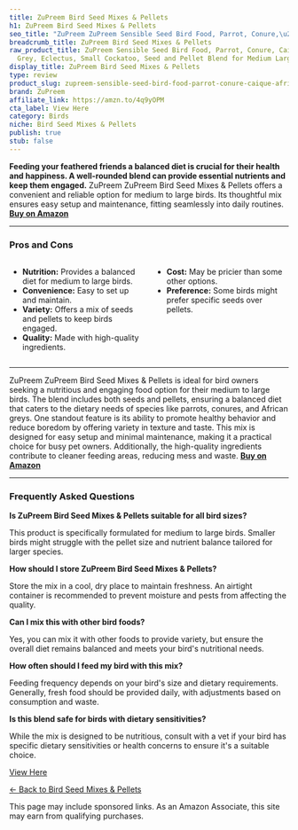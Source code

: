 ```yaml
---
title: ZuPreem Bird Seed Mixes & Pellets
h1: ZuPreem Bird Seed Mixes & Pellets
seo_title: "ZuPreem ZuPreem Sensible Seed Bird Food, Parrot, Conure,\u2026"
breadcrumb_title: ZuPreem Bird Seed Mixes & Pellets
raw_product_title: ZuPreem Sensible Seed Bird Food, Parrot, Conure, Caique, African
  Grey, Eclectus, Small Cockatoo, Seed and Pellet Blend for Medium Large Birds
display_title: ZuPreem Bird Seed Mixes & Pellets
type: review
product_slug: zupreem-sensible-seed-bird-food-parrot-conure-caique-african-grey-eclec-6fb01121
brand: ZuPreem
affiliate_link: https://amzn.to/4q9yOPM
cta_label: View Here
category: Birds
niche: Bird Seed Mixes & Pellets
publish: true
stub: false
---
```


<div id="intro" class="full-width">
  <p><strong>Feeding your feathered friends a balanced diet is crucial for their health and happiness. A well-rounded blend can provide essential nutrients and keep them engaged.</strong> ZuPreem ZuPreem Bird Seed Mixes & Pellets offers a convenient and reliable option for medium to large birds. Its thoughtful mix ensures easy setup and maintenance, fitting seamlessly into daily routines. <a href="https://amzn.to/4q9yOPM" rel="nofollow sponsored noopener" target="_blank"><strong>Buy on Amazon</strong></a></p>
</div>

<hr />
<h3 id="pros-cons">Pros and Cons</h3>
<div class="pc-grid" style="display:grid;grid-template-columns:1fr 1fr;gap:16px;">
  <ul>
    <li><strong>Nutrition:</strong> Provides a balanced diet for medium to large birds.</li>
    <li><strong>Convenience:</strong> Easy to set up and maintain.</li>
    <li><strong>Variety:</strong> Offers a mix of seeds and pellets to keep birds engaged.</li>
    <li><strong>Quality:</strong> Made with high-quality ingredients.</li>
  </ul>
  <ul>
    <li><strong>Cost:</strong> May be pricier than some other options.</li>
    <li><strong>Preference:</strong> Some birds might prefer specific seeds over pellets.</li>
  </ul>
</div>
<hr />

<div class="full-width">
  <p>ZuPreem ZuPreem Bird Seed Mixes & Pellets is ideal for bird owners seeking a nutritious and engaging food option for their medium to large birds. The blend includes both seeds and pellets, ensuring a balanced diet that caters to the dietary needs of species like parrots, conures, and African greys. One standout feature is its ability to promote healthy behavior and reduce boredom by offering variety in texture and taste. This mix is designed for easy setup and minimal maintenance, making it a practical choice for busy pet owners. Additionally, the high-quality ingredients contribute to cleaner feeding areas, reducing mess and waste. <a href="https://amzn.to/4q9yOPM" rel="nofollow sponsored noopener" target="_blank"><strong>Buy on Amazon</strong></a></p>
</div>

<hr />
<h3 id="faqs">Frequently Asked Questions</h3>

<p><strong>Is ZuPreem Bird Seed Mixes & Pellets suitable for all bird sizes?</strong></p>
<p>This product is specifically formulated for medium to large birds. Smaller birds might struggle with the pellet size and nutrient balance tailored for larger species.</p>

<p><strong>How should I store ZuPreem Bird Seed Mixes & Pellets?</strong></p>
<p>Store the mix in a cool, dry place to maintain freshness. An airtight container is recommended to prevent moisture and pests from affecting the quality.</p>

<p><strong>Can I mix this with other bird foods?</strong></p>
<p>Yes, you can mix it with other foods to provide variety, but ensure the overall diet remains balanced and meets your bird's nutritional needs.</p>

<p><strong>How often should I feed my bird with this mix?</strong></p>
<p>Feeding frequency depends on your bird's size and dietary requirements. Generally, fresh food should be provided daily, with adjustments based on consumption and waste.</p>

<p><strong>Is this blend safe for birds with dietary sensitivities?</strong></p>
<p>While the mix is designed to be nutritious, consult with a vet if your bird has specific dietary sensitivities or health concerns to ensure it's a suitable choice.</p>
<p><a class="btn" href="https://amzn.to/4q9yOPM" target="_blank" rel="nofollow sponsored noopener">View Here</a></p>
<p><a href="/roundups/birds/bird-seed-mixes-pellets/">← Back to Bird Seed Mixes & Pellets</a></p>
<aside class="disclosure">This page may include sponsored links. As an Amazon Associate, this site may earn from qualifying purchases.</aside>
